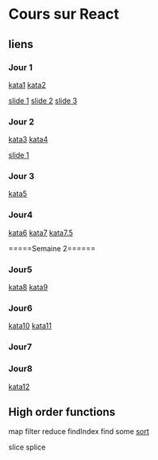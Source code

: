# Cours sur React

## liens 

### Jour 1

[kata1](https://www.codewars.com/kata/coding-meetup-number-1-higher-order-functions-series-count-the-number-of-javascript-developers-coming-from-europe)
[kata2](https://www.codewars.com/kata/coding-meetup-number-2-higher-order-functions-series-greet-developers)

[slide 1](https://docs.google.com/presentation/d/1WMQdl3zCTFjcv24R7rzCjWLLX9UIAvwXEVeOAxWNESg/edit?usp=share_link)
[slide 2](https://docs.google.com/presentation/d/1SyYXkyabcDl34cBXWvXI8ux9bVZATVUm3wRX1-AKUys/edit?usp=share_link)
[slide 3](https://docs.google.com/presentation/d/1fM5f4sxfRr2AClOYeA4g1r_cQFw3a-Z80RtoM7t06YQ/edit?usp=share_link)

### Jour 2

[kata3](https://www.codewars.com/kata/coding-meetup-number-3-higher-order-functions-series-is-ruby-coming)
[kata4](https://www.codewars.com/kata/coding-meetup-number-4-higher-order-functions-series-find-the-first-python-developer)

[slide 1](https://docs.google.com/presentation/d/1sx6vcaEntJk9ZTly5LjOtLe83ivt6oGnB36TgdOGrY4/edit?usp=share_link)


### Jour 3

[kata5](https://www.codewars.com/kata/coding-meetup-number-6-higher-order-functions-series-can-they-code-in-the-same-language)


### Jour4

[kata6](https://www.codewars.com/kata/coding-meetup-number-12-higher-order-functions-series-find-github-admins)
[kata7](https://www.codewars.com/kata/coding-meetup-number-11-higher-order-functions-series-find-the-average-age)
[kata7.5](https://www.codewars.com/kata/filter-coffee)

=====Semaine 2======

### Jour5
[kata8](https://www.codewars.com/kata/coding-meetup-number-7-higher-order-functions-series-find-the-most-senior-developer)
[kata9](https://www.codewars.com/kata/coding-meetup-number-9-higher-order-functions-series-is-the-meetup-age-diverse)

### Jour6
[kata10](https://www.codewars.com/kata/coding-meetup-number-10-higher-order-functions-series-create-usernames)
[kata11](https://www.codewars.com/kata/coding-meetup-number-13-higher-order-functions-series-is-the-meetup-language-diverse)

### Jour7


### Jour8
[kata12](https://www.codewars.com/kata/coding-meetup-number-5-higher-order-functions-series-prepare-the-count-of-languages)


## High order functions
map
filter
reduce
findIndex
find 
some
[sort](https://in.pinterest.com/pin/javascript-difference-between-sort-sortfunctionabreturn-ab-and-sortfunctionab-stack-overflow-diffe--127578601932176070/)


slice
splice